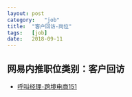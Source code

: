 ```yaml
---
layout:	post
category:	"job"
title:	"客户回访-岗位"
tags:	[job]
date:	2018-09-11
---
```

## 网易内推职位类别：客户回访
- [呼叫经理-跨境电商151](http://bole.netease.com/position/h5/detail.do?id=10976&rcode=D1O21582aT)
